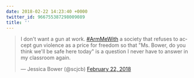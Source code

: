 ```yaml
---
date: 2018-02-22 14:23:40 +0000
twitter_id: 966755387298009089
title: ''
---
```


<blockquote class="twitter-tweet"><p lang="en" dir="ltr">I don&#39;t want a gun at work. <a href="https://twitter.com/hashtag/ArmMeWith?src=hash&amp;ref_src=twsrc%5Etfw">#ArmMeWith</a> a society that refuses to accept gun violence as a price for freedom so that &quot;Ms. Bower, do you think we&#39;ll be safe here today&quot; is a question I never have to answer in my classroom again.</p>&mdash; Jessica Bower (@scjcb) <a href="https://twitter.com/scjcb/status/966740071276859392?ref_src=twsrc%5Etfw">February 22, 2018</a></blockquote>
<script async src="https://platform.twitter.com/widgets.js" charset="utf-8"></script>
